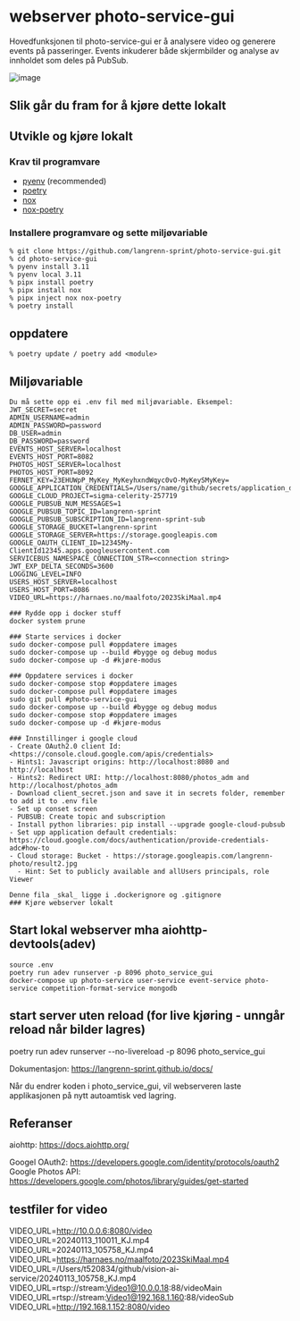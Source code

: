 # webserver photo-service-gui

Hovedfunksjonen til photo-service-gui er å analysere video og generere events på passeringer. Events inkuderer både skjermbilder og analyse av innholdet som deles på PubSub.

![image](https://github.com/langrenn-sprint/photo-service-gui/assets/56455987/2b7599a2-a58e-4ade-816e-c15abb1d6f7b)

## Slik går du fram for å kjøre dette lokalt

## Utvikle og kjøre lokalt

### Krav til programvare

- [pyenv](https://github.com/pyenv/pyenv) (recommended)
- [poetry](https://python-poetry.org/)
- [nox](https://nox.thea.codes/en/stable/)
- [nox-poetry](https://pypi.org/project/nox-poetry/)

### Installere programvare og sette miljøvariable

```Shell
% git clone https://github.com/langrenn-sprint/photo-service-gui.git
% cd photo-service-gui
% pyenv install 3.11
% pyenv local 3.11
% pipx install poetry
% pipx install nox
% pipx inject nox nox-poetry
% poetry install
```

## oppdatere

```Shell
% poetry update / poetry add <module>
```

## Miljøvariable

```Shell
Du må sette opp ei .env fil med miljøvariable. Eksempel:
JWT_SECRET=secret
ADMIN_USERNAME=admin
ADMIN_PASSWORD=password
DB_USER=admin
DB_PASSWORD=password
EVENTS_HOST_SERVER=localhost
EVENTS_HOST_PORT=8082
PHOTOS_HOST_SERVER=localhost
PHOTOS_HOST_PORT=8092
FERNET_KEY=23EHUWpP_MyKey_MyKeyhxndWqyc0vO-MyKeySMyKey=
GOOGLE_APPLICATION_CREDENTIALS=/Users/name/github/secrets/application_default_credentials.json
GOOGLE_CLOUD_PROJECT=sigma-celerity-257719
GOOGLE_PUBSUB_NUM_MESSAGES=1
GOOGLE_PUBSUB_TOPIC_ID=langrenn-sprint
GOOGLE_PUBSUB_SUBSCRIPTION_ID=langrenn-sprint-sub
GOOGLE_STORAGE_BUCKET=langrenn-sprint
GOOGLE_STORAGE_SERVER=https://storage.googleapis.com
GOOGLE_OAUTH_CLIENT_ID=12345My-ClientId12345.apps.googleusercontent.com
SERVICEBUS_NAMESPACE_CONNECTION_STR=<connection string>
JWT_EXP_DELTA_SECONDS=3600
LOGGING_LEVEL=INFO
USERS_HOST_SERVER=localhost
USERS_HOST_PORT=8086
VIDEO_URL=https://harnaes.no/maalfoto/2023SkiMaal.mp4

### Rydde opp i docker stuff
docker system prune

### Starte services i docker
sudo docker-compose pull #oppdatere images
sudo docker-compose up --build #bygge og debug modus
sudo docker-compose up -d #kjøre-modus

### Oppdatere services i docker
sudo docker-compose stop #oppdatere images
sudo docker-compose pull #oppdatere images
sudo git pull #photo-service-gui
sudo docker-compose up --build #bygge og debug modus
sudo docker-compose stop #oppdatere images
sudo docker-compose up -d #kjøre-modus

### Innstillinger i google cloud
- Create OAuth2.0 client Id: <https://console.cloud.google.com/apis/credentials>
- Hints1: Javascript origins: http://localhost:8080 and http://localhost
- Hints2: Redirect URI: http://localhost:8080/photos_adm and http://localhost/photos_adm
- Download client_secret.json and save it in secrets folder, remember to add it to .env file
- Set up conset screen
- PUBSUB: Create topic and subscription
- Install python libraries: pip install --upgrade google-cloud-pubsub
- Set upp application default credentials: https://cloud.google.com/docs/authentication/provide-credentials-adc#how-to
- Cloud storage: Bucket - https://storage.googleapis.com/langrenn-photo/result2.jpg
  - Hint: Set to publicly available and allUsers principals, role Viewer

Denne fila _skal_ ligge i .dockerignore og .gitignore
### Kjøre webserver lokalt
```

## Start lokal webserver mha aiohttp-devtools(adev)

```Shell
source .env
poetry run adev runserver -p 8096 photo_service_gui
docker-compose up photo-service user-service event-service photo-service competition-format-service mongodb
```

## start server uten reload (for live kjøring - unngår reload når bilder lagres)

poetry run adev runserver --no-livereload -p 8096 photo_service_gui

Dokumentasjon: <https://langrenn-sprint.github.io/docs/>

Når du endrer koden i photo_service_gui, vil webserveren laste applikasjonen på nytt autoamtisk ved lagring.

## Referanser

aiohttp: <https://docs.aiohttp.org/>

Googel OAuth2: <https://developers.google.com/identity/protocols/oauth2>
Google Photos API: <https://developers.google.com/photos/library/guides/get-started>

## testfiler for video

VIDEO_URL=<http://10.0.0.6:8080/video>
VIDEO_URL=20240113_110011_KJ.mp4
VIDEO_URL=20240113_105758_KJ.mp4
VIDEO_URL=<https://harnaes.no/maalfoto/2023SkiMaal.mp4>
VIDEO_URL=/Users/t520834/github/vision-ai-service/20240113_105758_KJ.mp4
VIDEO_URL=rtsp://stream:Video1@10.0.0.18:88/videoMain
VIDEO_URL=rtsp://stream:Video1@192.168.1.160:88/videoSub
VIDEO_URL=<http://192.168.1.152:8080/video>
